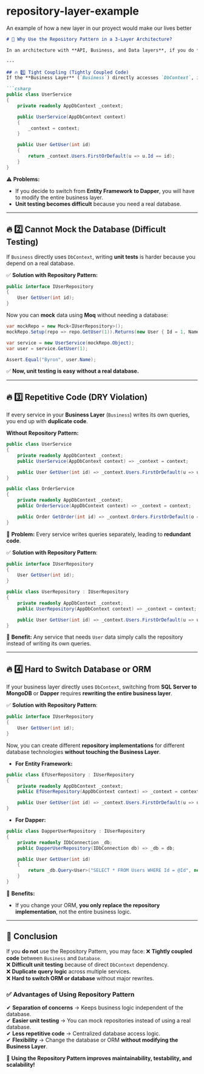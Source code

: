 # repository-layer-example
An example of how a new layer in our proyect would make our lives better

```md
# 🚀 Why Use the Repository Pattern in a 3-Layer Architecture?

In an architecture with **API, Business, and Data layers**, if you do **not** use a **Repository Pattern**, you may encounter several problems:

---

## 🔥 1️⃣ Tight Coupling (Tightly Coupled Code)
If the **Business Layer** (`Business`) directly accesses `DbContext`, it becomes tightly coupled to the specific database implementation.

```csharp
public class UserService
{
    private readonly AppDbContext _context;

    public UserService(AppDbContext context)
    {
        _context = context;
    }

    public User GetUser(int id)
    {
        return _context.Users.FirstOrDefault(u => u.Id == id);
    }
}
```

⚠ **Problems:**
- If you decide to switch from **Entity Framework to Dapper**, you will have to modify the entire business layer.
- **Unit testing becomes difficult** because you need a real database.

---

## 🔥 2️⃣ Cannot Mock the Database (Difficult Testing)
If `Business` directly uses `DbContext`, writing **unit tests** is harder because you depend on a real database.

✅ **Solution with Repository Pattern:**
```csharp
public interface IUserRepository
{
    User GetUser(int id);
}
```
Now you can **mock** data using **Moq** without needing a database:

```csharp
var mockRepo = new Mock<IUserRepository>();
mockRepo.Setup(repo => repo.GetUser(1)).Returns(new User { Id = 1, Name = "Byron" });

var service = new UserService(mockRepo.Object);
var user = service.GetUser(1);

Assert.Equal("Byron", user.Name);
```
✅ **Now, unit testing is easy without a real database.**

---

## 🔥 3️⃣ Repetitive Code (DRY Violation)
If every service in your **Business Layer** (`Business`) writes its own queries, you end up with **duplicate code**.

**Without Repository Pattern:**
```csharp
public class UserService
{
    private readonly AppDbContext _context;
    public UserService(AppDbContext context) => _context = context;

    public User GetUser(int id) => _context.Users.FirstOrDefault(u => u.Id == id);
}

public class OrderService
{
    private readonly AppDbContext _context;
    public OrderService(AppDbContext context) => _context = context;

    public Order GetOrder(int id) => _context.Orders.FirstOrDefault(o => o.Id == id);
}
```
🔴 **Problem:** Every service writes queries separately, leading to **redundant code**.

✅ **Solution with Repository Pattern**:
```csharp
public interface IUserRepository
{
    User GetUser(int id);
}

public class UserRepository : IUserRepository
{
    private readonly AppDbContext _context;
    public UserRepository(AppDbContext context) => _context = context;

    public User GetUser(int id) => _context.Users.FirstOrDefault(u => u.Id == id);
}
```
🔹 **Benefit:** Any service that needs `User` data simply calls the repository instead of writing its own queries.

---

## 🔥 4️⃣ Hard to Switch Database or ORM
If your business layer directly uses `DbContext`, switching from **SQL Server to MongoDB** or **Dapper** requires **rewriting the entire business layer**.

✅ **Solution with Repository Pattern**:
```csharp
public interface IUserRepository
{
    User GetUser(int id);
}
```

Now, you can create different **repository implementations** for different database technologies **without touching the Business Layer**.

- **For Entity Framework:**
```csharp
public class EfUserRepository : IUserRepository
{
    private readonly AppDbContext _context;
    public EfUserRepository(AppDbContext context) => _context = context;

    public User GetUser(int id) => _context.Users.FirstOrDefault(u => u.Id == id);
}
```

- **For Dapper:**
```csharp
public class DapperUserRepository : IUserRepository
{
    private readonly IDbConnection _db;
    public DapperUserRepository(IDbConnection db) => _db = db;

    public User GetUser(int id)
    {
        return _db.Query<User>("SELECT * FROM Users WHERE Id = @Id", new { Id = id }).FirstOrDefault();
    }
}
```

🔹 **Benefits:**  
- If you change your ORM, **you only replace the repository implementation**, not the entire business logic.

---

## 🚀 **Conclusion**
If you **do not** use the Repository Pattern, you may face:
❌ **Tightly coupled code** between `Business` and `Database`.  
❌ **Difficult unit testing** because of direct `DbContext` dependency.  
❌ **Duplicate query logic** across multiple services.  
❌ **Hard to switch ORM or database** without major rewrites.  

### ✅ **Advantages of Using Repository Pattern**
✔ **Separation of concerns** → Keeps business logic independent of the database.  
✔ **Easier unit testing** → You can mock repositories instead of using a real database.  
✔ **Less repetitive code** → Centralized database access logic.  
✔ **Flexibility** → Change the database or ORM **without modifying the Business Layer**.  

🚀 **Using the Repository Pattern improves maintainability, testability, and scalability!**  
